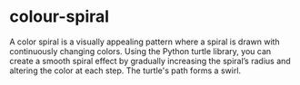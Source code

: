 # colour-spiral
A color spiral is a visually appealing pattern where a spiral is drawn with continuously changing colors. Using the Python turtle library, you can create a smooth spiral effect by gradually increasing the spiral’s radius and altering the color at each step. The turtle's path forms a swirl.
